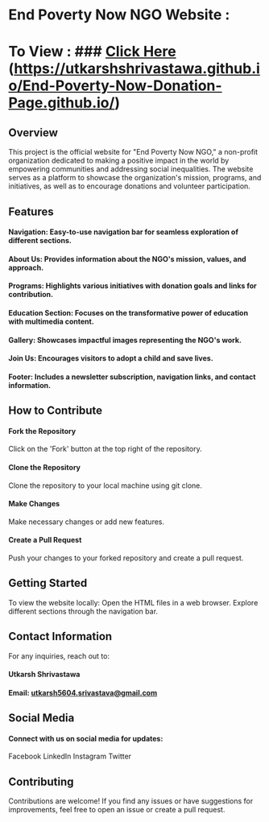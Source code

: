 # End Poverty Now NGO Website  :
# To View :  ### [Click Here](https://utkarshshrivastawa.github.io/End-Poverty-Now-Donation-Page.github.io/) (https://utkarshshrivastawa.github.io/End-Poverty-Now-Donation-Page.github.io/)

## Overview
This project is the official website for "End Poverty Now NGO," a non-profit organization dedicated to making a positive impact in the world by empowering communities and addressing social inequalities. The website serves as a platform to showcase the organization's mission, programs, and initiatives, as well as to encourage donations and volunteer participation.

## Features
#### Navigation: Easy-to-use navigation bar for seamless exploration of different sections.
#### About Us: Provides information about the NGO's mission, values, and approach.
#### Programs: Highlights various initiatives with donation goals and links for contribution.
#### Education Section: Focuses on the transformative power of education with multimedia content.
#### Gallery: Showcases impactful images representing the NGO's work.
#### Join Us: Encourages visitors to adopt a child and save lives.
#### Footer: Includes a newsletter subscription, navigation links, and contact information.


## How to Contribute
#### Fork the Repository
   Click on the 'Fork' button at the top right of the repository.
#### Clone the Repository
   Clone the repository to your local machine using git clone.
#### Make Changes
   Make necessary changes or add new features.
#### Create a Pull Request
   Push your changes to your forked repository and create a pull request.
## Getting Started
   To view the website locally:
   Open the HTML files in a web browser.
   Explore different sections through the navigation bar.

      
## Contact Information
For any inquiries, reach out to:

#### Utkarsh Shrivastawa
#### Email: utkarsh5604.srivastava@gmail.com


## Social Media
#### Connect with us on social media for updates:
   Facebook
   LinkedIn
   Instagram
   Twitter

## Contributing
Contributions are welcome! If you find any issues or have suggestions for improvements, feel free to open an issue or create a pull request.



